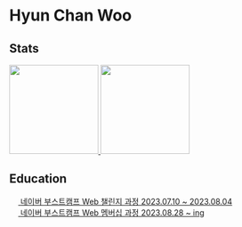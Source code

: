 <div>
    <h1>Hyun Chan Woo</h1>
    <h2>Stats</h2>
    <div>
      <a href="https://github.com/anuraghazra/github-readme-stats">
        <img width='auto' height=160 src="https://github-readme-stats.vercel.app/api?username=h9661&show_icons=true&theme=radical">
      </a>
      <a href="https://solved.ac/h9661_py/">
        <img width='auto' height=160 src="http://mazassumnida.wtf/api/v2/generate_badge?boj=h9661_py" />
      </a>
    </div>

  <h2>Education</h2>
  <div>
      <a href="https://github.com/boostcampwm2023">
        <img src="https://user-images.githubusercontent.com/39405316/186857877-b1b4c4e2-5e83-433e-922b-73c61dbdf992.png" width="16" /> 네이버 부스트캠프 Web 챌린지 과정 2023.07.10 ~ 2023.08.04
      </a>
    <br>
      <a href="https://github.com/boostcampwm2023">
        <img src="https://user-images.githubusercontent.com/39405316/186857877-b1b4c4e2-5e83-433e-922b-73c61dbdf992.png" width="16" /> 네이버 부스트캠프 Web 멤버십 과정 2023.08.28 ~ ing
      </a>
  </div>
</div>
